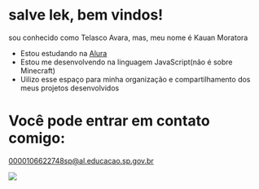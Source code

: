 # salve lek, bem vindos!
sou conhecido como Telasco Avara, mas, meu nome é Kauan Moratora

- Estou estudando na [Alura](https://www.alura.com.br)
- Estou me desenvolvendo na linguagem JavaScript(não é sobre Minecraft)
- Uilizo esse espaço para minha organização e compartilhamento dos meus projetos desenvolvidos

 # Você pode entrar em contato comigo:
0000106622748sp@al.educacao.sp.gov.br

![](https://media1.tenor.com/m/_cTD4g9RwisAAAAC/goku.gif)
